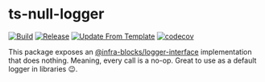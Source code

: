 # ts-null-logger
[![Build](https://github.com/infra-blocks/ts-null-logger/actions/workflows/build.yml/badge.svg)](https://github.com/infra-blocks/ts-null-logger/actions/workflows/build.yml)
[![Release](https://github.com/infra-blocks/ts-null-logger/actions/workflows/release.yml/badge.svg)](https://github.com/infra-blocks/ts-null-logger/actions/workflows/release.yml)
[![Update From Template](https://github.com/infra-blocks/ts-null-logger/actions/workflows/update-from-template.yml/badge.svg)](https://github.com/infra-blocks/ts-null-logger/actions/workflows/update-from-template.yml)
[![codecov](https://codecov.io/gh/infra-blocks/ts-null-logger/graph/badge.svg?token=DAS79BN7YN)](https://codecov.io/gh/infra-blocks/ts-null-logger)

This package exposes an [@infra-blocks/logger-interface](https://www.npmjs.com/package/@infra-blocks/logger-interface) implementation that does nothing. Meaning, every call is a no-op. Great to use as a default logger in libraries :wink:.
